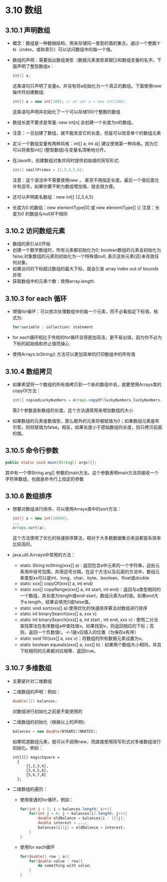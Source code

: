 # 3.10 数组

## 3.10.1 声明数组

- 概念：数组是一种数据结构，用来存储同一类型的值的集合。通过一个整数`下标`（index，或称索引）可以访问数组中的每一个值。

- 数组的声明：需要指出数组类型（数据元素类型紧跟[])和数组变量的名字。下面声明了整型数组a：

  ```java
  int[] a;
  ```

  这条语句只声明了变量a，并没有将a初始化为一个真正的数组。下面使用new操作符创建数组:

  ```java
  int[] a = new int[100]; // or var a = new int[100];
  ```

  这条语句声明并初始化了一个可以存储100个整数的数组

- 数组长度不要求是常量: new int[n] 会创建一个长度为n的数组。

- 注意：一旦创建了数组，就不能改变它的长度，但是可以改变单个的数组元素

- 定义一个数组变量有两种风格：int[] a;    int a[]    建议使用第一种风格，因为它可以将类型int[] (整型数组)与变量名清晰地分开。

- 在Java中，创建数组对象并同时提供初始值的简写形式:

  ```java
  int[] smallPrimes = {2,3,4,5,6};
  ```

  注意：这个语法中不需要使用new ， 甚至不用指定长度。最后一个值后面允许有逗号，如果你要不断为数组增加值，就会很方便。

- 还可以声明匿名数组：new int[] {2,3,4,5}
- 长度为0 的数组：new elementType[0]    或    new elementType[] {}   注意：长度为0 的数组与null并不相同

## 3.10.2 访问数组元素

- 数组的索引从0开始
- 创建一个数字数组时，所有元素都初始化为0; boolean数组的元素会初始化为false;对象数组的元素则初始化为一个特殊值null, 表示这些元素(还)未存放任何对象。
- 如果访问的下标超过数组的最大下标，就会引发  array index out of bounds 异常
- 获取数组中的元素个数：使用array.length.

## 3.10.3 for each 循环

- 增强for循环：可以依次处理数组中的每一个元素，而不必看指定下标值，格式为:

  ```java
  for(variable : collection) statement
  ```

- for each循环相比于传统的for循环显得更加简洁，更不易出错，因为你不必为下标的起始值和终止值而操心
- 使用Arrays.toString() 方法可以更加简单的打印数组中的所有值

## 3.10.4 数组拷贝

- 如果希望将一个数组的所有值拷贝到一个新的数组中去，就要使用Arrays类的copyOf方法：

  ```java
  int[] copiedLuckyNumbers = Arrays.copyOf(luckyNumbers,luckyNumbers.length);
  ```

  第2个参数是新数组的长度。这个方法通常用来增加数组的大小

- 如果数组的元素是数值型，那么额外的元素将被赋值为0；如果数组元素是布尔型，则将赋值为false。相反，如果长度小于原始数组的长度，则只拷贝前面的值。

## 3.10.5 命令行参数

```java
public static void main(String[] args){};
```

其中有一个带String arg[] 参数的main方法，这个参数表明main方法将接收一个字符串数组，也就是命令行上指定的参数

## 3.10.6 数组排序

- 想要对数组进行排序，可以使用Arrays类中的sort方法：

  ```java
  int[] a = new int[10000];
  ...
  Arrays.sort(a);
  ```

  这个方法使用了优化的快速排序算法，相对于大多数数据集合来说都是系效率比较高的。

- java.util.Arrrays中常用的方法：
  - static String toString(xxx[] a) : 返回包含a中元素的一个字符串，这些元素用中括号包围，并用逗号分隔。在这个方法以及后面的方法中，数组元素类型xx可以是int、long、char、byte、boolean、float或double
  - static xxx[] copyOf(xxx[] a, int end)
  - static xxx[] copyRange(xxx[] a, int start, int end)：返回与a类型相同的一个数组，其长度为length或end-start，数组元素为a的值。如果end大于a.length，结果会填充0或false值。
  - static void sort(xxx[] a):使用优化的快速排序算法对数组进行排序
  - static int binarySearch(xxx[] a,  xxx v)
  - static int binarySearch(xxx[] a, int start , int end, xxx v) :  使用二分法查找算法在有序数组a中查找值v。如果找到v，则返回相应的下标；否则，返回一个负数值r。-r-1是v应插入的位置（为保存a有序）
  - static void fill(xxx[] a, xxx v)：将数组的所有数据元素设置为v。
  - static boolean equeals(xxx[] a, xxx[] b)：如果两个数组大小相同，并且下标相同的元素都对应相等，返回true。

## 3.10.7 多维数组

- 主要是针对二维数组

- 二维数组的声明：例如：

  ```java
  double[][] balances;
  ```

  对数组进行初始化之前是不能使用的

- 二维数组的初始化（根据以上的声明):

  ```java
  balances = new double[NYEARS][NRATES];
  ```

  如果知道数组元素，就可以不调用new，而直接使用简写形式对多维数组进行初始化。例如：

  ```
  int[][] magicSquare = 
  	{
  		{1,2,3,4},
  		{3,4,5,6},
  		{5,6,7,8}
  	};
  ```

- 二维数组的遍历：

  - 使用普通的for循环，例如：

    ```java
    for(int i = 1; i < balances.length; i++){
    	for(int j = 0; j < balances[i].length; j++){
    		double oldBalance = balances[i - 1][j];
    		double interest = ...;
    		balances[i][j] = oldBalance + interest;
    	}
    }
    ```

  - 使用for each循环

    ```java
    for(double[] row : a){
    	for(double value : row){
    		do something with value;
    	}
    }
    ```
